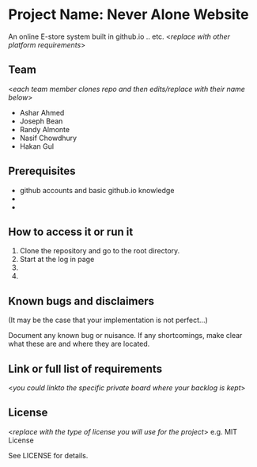 # Project Name: Never Alone Website

An online E-store system built in github.io .. etc. <_replace with other platform requirements_>
  
## Team 
<_each team member clones repo and then edits/replace with their name below_>
- Ashar Ahmed
- Joseph Bean
- Randy Almonte
- Nasif Chowdhury
- Hakan Gul


## Prerequisites  

- github accounts and basic github.io knowledge
-
-

## How to access it or run it  

1. Clone the repository and go to the root directory.
2. Start at the log in page
3.  
4.  

## Known bugs and disclaimers
(It may be the case that your implementation is not perfect...)

Document any known bug or nuisance.
If any shortcomings, make clear what these are and where they are located.

## Link or full list of requirements
 <_you could linkto the specific private board where your backlog is kept_>





## License

<_replace with the type of license you will use for the project_> e.g. MIT License

See LICENSE for details.
